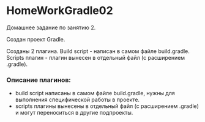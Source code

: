 # HomeWorkGradle02
Домашнее задание по занятию 2. 

Создан проект Gradle. 

Созданы 2 плагина. Build script - написан в самом файле build.gradle. Scripts плагин - плагин вынесен в отдельный файл (с расширением .gradle).

### Описание плагинов:

* build script написаны в самом файле build.gradle, нужны для выполнения специфической работы в проекте.
* scripts плагины вынесены в отдельный файл (с расширением .gradle) и могут переноситься в другие подпроекты.
